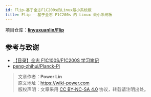 ```yaml
---
id: Flip-基于全志F1C200s的Linux最小系统板
title: Flip - 基于全志 F1C200s 的 Linux 最小系统板
---
```


项目仓库：[**linyuxuanlin/Flip**](https://github.com/linyuxuanlin/Flip)

## 参考与致谢

- [【目录】全志 F1C100S/F1C200S 学习笔记](https://blog.csdn.net/p1279030826/article/details/113370239)
- [peng-zhihui/Planck-Pi](https://github.com/peng-zhihui/Planck-Pi)

> 文章作者：**Power Lin**  
> 原文地址：<https://wiki-power.com>  
> 版权声明：文章采用 [CC BY-NC-SA 4.0](https://creativecommons.org/licenses/by/4.0/deed.zh) 协议，转载请注明出处。
